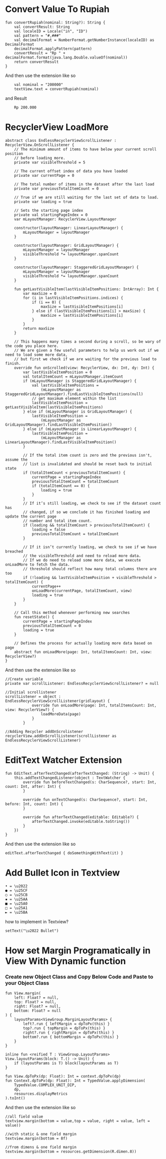 # Convert Value To Rupiah
    
    fun convertRupiah(nominal: String?): String {
        val convertResult: String
        val localeID = Locale("in", "ID")
        val pattern = "#,###"
        val decimalFormat = NumberFormat.getNumberInstance(localeID) as DecimalFormat
        decimalFormat.applyPattern(pattern)
        convertResult = "Rp " + decimalFormat.format(java.lang.Double.valueOf(nominal))
        return convertResult
    }
    
   And then use the extension like so
        
        val nominal = "200000"
        textView.text = convertRupiah(nominal)
        
   and Result
        
        Rp 200.000
    

# RecyclerView LoadMore
    abstract class EndlessRecyclerViewScrollListener : RecyclerView.OnScrollListener {
        // The minimum amount of items to have below your current scroll position
        // before loading more.
        private var visibleThreshold = 5

        // The current offset index of data you have loaded
        private var currentPage = 0

        // The total number of items in the dataset after the last load
        private var previousTotalItemCount = 0

        // True if we are still waiting for the last set of data to load.
        private var loading = true

        // Sets the starting page index
        private val startingPageIndex = 0
        var mLayoutManager: RecyclerView.LayoutManager

        constructor(layoutManager: LinearLayoutManager) {
            mLayoutManager = layoutManager
        }

        constructor(layoutManager: GridLayoutManager) {
            mLayoutManager = layoutManager
            visibleThreshold *= layoutManager.spanCount
        }

        constructor(layoutManager: StaggeredGridLayoutManager) {
            mLayoutManager = layoutManager
            visibleThreshold *= layoutManager.spanCount
        }

        fun getLastVisibleItem(lastVisibleItemPositions: IntArray): Int {
            var maxSize = 0
            for (i in lastVisibleItemPositions.indices) {
                if (i == 0) {
                    maxSize = lastVisibleItemPositions[i]
                } else if (lastVisibleItemPositions[i] > maxSize) {
                    maxSize = lastVisibleItemPositions[i]
                }
            }
            return maxSize
        }

        // This happens many times a second during a scroll, so be wary of the code you place here.
        // We are given a few useful parameters to help us work out if we need to load some more data,
        // but first we check if we are waiting for the previous load to finish.
        override fun onScrolled(view: RecyclerView, dx: Int, dy: Int) {
            var lastVisibleItemPosition = 0
            val totalItemCount = mLayoutManager.itemCount
            if (mLayoutManager is StaggeredGridLayoutManager) {
                val lastVisibleItemPositions =
                    (mLayoutManager as StaggeredGridLayoutManager).findLastVisibleItemPositions(null)
                // get maximum element within the list
                lastVisibleItemPosition = getLastVisibleItem(lastVisibleItemPositions)
            } else if (mLayoutManager is GridLayoutManager) {
                lastVisibleItemPosition =
                    (mLayoutManager as GridLayoutManager).findLastVisibleItemPosition()
            } else if (mLayoutManager is LinearLayoutManager) {
                lastVisibleItemPosition =
                    (mLayoutManager as LinearLayoutManager).findLastVisibleItemPosition()
            }

            // If the total item count is zero and the previous isn't, assume the
            // list is invalidated and should be reset back to initial state
            if (totalItemCount < previousTotalItemCount) {
                currentPage = startingPageIndex
                previousTotalItemCount = totalItemCount
                if (totalItemCount == 0) {
                    loading = true
                }
            }
            // If it’s still loading, we check to see if the dataset count has
            // changed, if so we conclude it has finished loading and update the current page
            // number and total item count.
            if (loading && totalItemCount > previousTotalItemCount) {
                loading = false
                previousTotalItemCount = totalItemCount
            }

            // If it isn’t currently loading, we check to see if we have breached
            // the visibleThreshold and need to reload more data.
            // If we do need to reload some more data, we execute onLoadMore to fetch the data.
            // threshold should reflect how many total columns there are too
            if (!loading && lastVisibleItemPosition + visibleThreshold > totalItemCount) {
                currentPage++
                onLoadMore(currentPage, totalItemCount, view)
                loading = true
            }
        }

        // Call this method whenever performing new searches
        fun resetState() {
            currentPage = startingPageIndex
            previousTotalItemCount = 0
            loading = true
        }

        // Defines the process for actually loading more data based on page
        abstract fun onLoadMore(page: Int, totalItemsCount: Int, view: RecyclerView?)
    }
    
  And then use the extension like so
    
    //Create variable
    private var scrollListener: EndlessRecyclerViewScrollListener? = null
    
    //Initial scrollistener
    scrollListener = object : EndlessRecyclerViewScrollListener(gridlayout) {
                override fun onLoadMore(page: Int, totalItemsCount: Int, view: RecyclerView?) {
                    loadMoreData(page)
                }
            }
  
    //Adding Recycler addOnScrolistener
    recyclerView.addOnScrollListener(scrollListener as EndlessRecyclerViewScrollListener)
    

# EditText Watcher Extension
    fun EditText.afterTextChanged(afterTextChanged: (String) -> Unit) {
        this.addTextChangedListener(object : TextWatcher {
            override fun beforeTextChanged(s: CharSequence?, start: Int, count: Int, after: Int) {
            }

            override fun onTextChanged(s: CharSequence?, start: Int, before: Int, count: Int) {
            }

            override fun afterTextChanged(editable: Editable?) {
                afterTextChanged.invoke(editable.toString())
            }
        })
    }
    
   And then use the extension like so
    
    editText.afterTextChanged { doSomethingWithText(it) }
    
# Add Bullet Icon in Textview


    • = \u2022   
    ● = \u25CF  
    ○ = \u25CB   
    ▪ = \u25AA   
    ■ = \u25A0  
    □ = \u25A1   
    ► = \u25BA
    
    
 how to implement in Textview?
 
    setText("\u2022 Bullet")


# How set Margin Programatically in View With Dynamic function
    
### Create new Object Class and Copy Below Code and Paste to your Object Class 
    fun View.margin(
        left: Float? = null,
        top: Float? = null,
        right: Float? = null,
        bottom: Float? = null
    ) {
        layoutParams<ViewGroup.MarginLayoutParams> {
            left?.run { leftMargin = dpToPx(this) }
            top?.run { topMargin = dpToPx(this) }
            right?.run { rightMargin = dpToPx(this) }
            bottom?.run { bottomMargin = dpToPx(this) }
        }
    }

    inline fun <reified T : ViewGroup.LayoutParams> View.layoutParams(block: T.() -> Unit) {
        if (layoutParams is T) block(layoutParams as T)
    }

    fun View.dpToPx(dp: Float): Int = context.dpToPx(dp)
    fun Context.dpToPx(dp: Float): Int = TypedValue.applyDimension(
        TypedValue.COMPLEX_UNIT_DIP,
        dp,
        resources.displayMetrics
    ).toInt()
   And then use the extension like so
   
    //all field value
    textview.margin(bottom = value,top = value, right = value, left = value))
    
    //with static & one field margin
    textview.margin(bottom = 8f)
    
    //from dimens & one field margin
    textview.margin(bottom = resources.getDimension(R.dimen.8))

